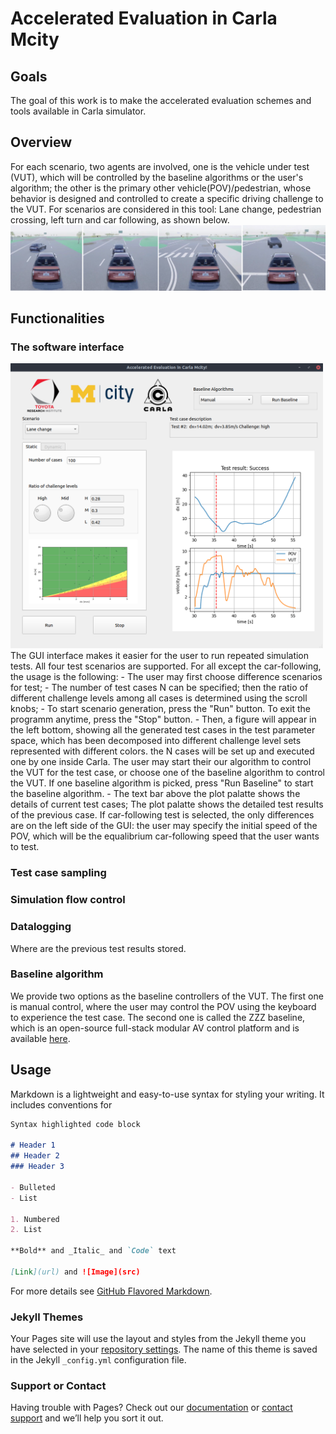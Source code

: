 # Accelerated Evaluation in Carla Mcity

## Goals

The goal of this work is to make the accelerated evaluation schemes and tools available in Carla simulator.

## Overview
For each scenario, two agents are involved, one is the vehicle under test (VUT), which will be controlled by the baseline algorithms or the user's algorithm; the other is the primary other vehicle(POV)/pedestrian, whose behavior is designed and controlled to create a specific driving challenge to the VUT. For scenarios are considered in this tool: Lane change, pedestrian crossing, left turn and car following, as shown below.  
<img src="resource/scenarios1.png" alt="drawing" width="700"/>

## Functionalities

### The software interface
<img src="resource/interface_full.png" alt="drawing" width="500"/>
The GUI interface makes it easier for the user to run repeated simulation tests. All four test scenarios are supported. For all except the car-following, the usage is the following: 
- The user may first choose difference scenarios for test; 
- The number of test cases N can be specified; then the ratio of different challenge levels among all cases is determined using the scroll knobs;
- To start scenario generation, press the "Run" button. To exit the programm anytime, press the "Stop" button.
- Then, a figure will appear in the left bottom, showing all the generated test cases in the test parameter space, which has been decomposed into different challenge level sets represented with different colors. the N cases will be set up and executed one by one inside Carla. The user may start their our algorithm to control the VUT for the test case, or choose one of the baseline algorithm to control the VUT. If one baseline algorithm is picked, press "Run Baseline" to start the baseline algorithm. 
- The text bar above the plot palatte shows the details of current test cases; The plot palatte shows the detailed test results of the previous case. 
If car-following test is selected, the only differences are on the left side of the GUI: the user may specify the initial speed of the POV, which will be the equalibrium car-following speed that the user wants to test.

### Test case sampling


### Simulation flow control


### Datalogging
Where are the previous test results stored. 

### Baseline algorithm
We provide two options as the baseline controllers of the VUT. The first one is manual control, where the user may control the POV using the keyboard to experience the test case. The second one is called the ZZZ baseline, which is an open-source full-stack modular AV control platform and is available [here](https://gitlab.com/umvdl/zzz/zzz).

## Usage
Markdown is a lightweight and easy-to-use syntax for styling your writing. It includes conventions for

```markdown
Syntax highlighted code block

# Header 1
## Header 2
### Header 3

- Bulleted
- List

1. Numbered
2. List

**Bold** and _Italic_ and `Code` text

[Link](url) and ![Image](src)
```

For more details see [GitHub Flavored Markdown](https://guides.github.com/features/mastering-markdown/).

### Jekyll Themes

Your Pages site will use the layout and styles from the Jekyll theme you have selected in your [repository settings](https://github.com/yyab/Accelerated-Evaluation-in-Carla-Mcity/settings). The name of this theme is saved in the Jekyll `_config.yml` configuration file.

### Support or Contact

Having trouble with Pages? Check out our [documentation](https://docs.github.com/categories/github-pages-basics/) or [contact support](https://support.github.com/contact) and we’ll help you sort it out.
